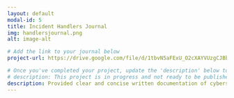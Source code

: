 ```yaml
---
layout: default
modal-id: 5
title: Incident Handlers Journal
img: handlersjournal.png
alt: image-alt

# Add the link to your journal below
project-url: https://drive.google.com/file/d/1tbvN5aFExU_O2cXAYVUzgCJBbZWz-YF_/view?usp=sharing

# Once you've completed your project, update the 'description' below to this one: Provided clear and concise written documentation of cybersecurity events, including detailed event descriptions, tools used, and lessons learned throughout the process.
# description: This project is in progress and not ready to be published just yet. Please contact me if you'd like a sneak peek. Otherwise, stay tuned!
description: Provided clear and concise written documentation of cybersecurity events, including detailed event descriptions, tools used, and lessons learned throughout the process.
---
```

